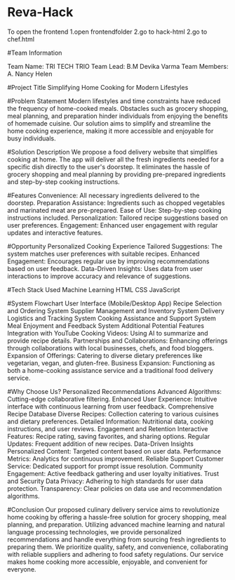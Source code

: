# Reva-Hack

To open the frontend
 1.open frontendfolder
 2.go to hack-html
 2.go to chef.html
 
#Team Information

Team Name: TRI TECH TRIO Team Lead: B.M Devika Varma Team Members: A. Nancy Helen

#Project Title
Simplifying Home Cooking for Modern Lifestyles

#Problem Statement
Modern lifestyles and time constraints have reduced the frequency of home-cooked meals. Obstacles such as grocery shopping, meal planning, and preparation hinder individuals from enjoying the benefits of homemade cuisine. Our solution aims to simplify and streamline the home cooking experience, making it more accessible and enjoyable for busy individuals.

#Solution
Description We propose a food delivery website that simplifies cooking at home. The app will deliver all the fresh ingredients needed for a specific dish directly to the user's doorstep. It eliminates the hassle of grocery shopping and meal planning by providing pre-prepared ingredients and step-by-step cooking instructions.

#Features
Convenience: All necessary ingredients delivered to the doorstep. 
Preparation Assistance: Ingredients such as chopped vegetables and marinated meat are pre-prepared. 
Ease of Use: Step-by-step cooking instructions included. 
Personalization: Tailored recipe suggestions based on user preferences. 
Engagement: Enhanced user engagement with regular updates and interactive features.

#Opportunity
Personalized Cooking Experience Tailored 
Suggestions: The system matches user preferences with suitable recipes. 
Enhanced Engagement: Encourages regular use by improving recommendations based on user feedback. Data-Driven Insights: Uses data from user interactions to improve accuracy and relevance of suggestions.

#Tech Stack Used
Machine Learning HTML CSS JavaScript

#System Flowchart
User Interface (Mobile/Desktop App) Recipe Selection and Ordering System Supplier Management and Inventory System Delivery Logistics and Tracking System Cooking Assistance and Support System Meal Enjoyment and Feedback System Additional Potential Features Integration with YouTube Cooking Videos: Using AI to summarize and provide recipe details. Partnerships and Collaborations: Enhancing offerings through collaborations with local businesses, chefs, and food bloggers. Expansion of Offerings: Catering to diverse dietary preferences like vegetarian, vegan, and gluten-free. Business Expansion: Functioning as both a home-cooking assistance service and a traditional food delivery service.

#Why Choose Us?
Personalized Recommendations Advanced Algorithms: Cutting-edge collaborative filtering. Enhanced User Experience: Intuitive interface with continuous learning from user feedback. Comprehensive Recipe Database Diverse Recipes: Collection catering to various cuisines and dietary preferences. Detailed Information: Nutritional data, cooking instructions, and user reviews. Engagement and Retention Interactive Features: Recipe rating, saving favorites, and sharing options. Regular Updates: Frequent addition of new recipes. Data-Driven Insights Personalized Content: Targeted content based on user data. Performance Metrics: Analytics for continuous improvement. Reliable Support Customer Service: Dedicated support for prompt issue resolution. Community Engagement: Active feedback gathering and user loyalty initiatives. Trust and Security Data Privacy: Adhering to high standards for user data protection. Transparency: Clear policies on data use and recommendation algorithms.

#Conclusion
Our proposed culinary delivery service aims to revolutionize home cooking by offering a hassle-free solution for grocery shopping, meal planning, and preparation. Utilizing advanced machine learning and natural language processing technologies, we provide personalized recommendations and handle everything from sourcing fresh ingredients to preparing them. We prioritize quality, safety, and convenience, collaborating with reliable suppliers and adhering to food safety regulations. Our service makes home cooking more accessible, enjoyable, and convenient for everyone.
